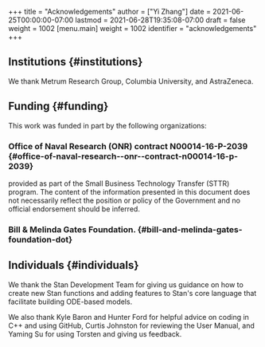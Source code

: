 +++
title = "Acknowledgements"
author = ["Yi Zhang"]
date = 2021-06-25T00:00:00-07:00
lastmod = 2021-06-28T19:35:08-07:00
draft = false
weight = 1002
[menu.main]
  weight = 1002
  identifier = "acknowledgements"
+++

## Institutions {#institutions}

We thank Metrum Research Group, Columbia University, and AstraZeneca.


## Funding {#funding}

This work was funded in part by the following organizations:


### Office of Naval Research (ONR) contract N00014-16-P-2039 {#office-of-naval-research--onr--contract-n00014-16-p-2039}

provided as part of the Small Business Technology Transfer (STTR)
program. The content of the information presented in this document
does not necessarily reflect the position or policy of the
Government and no official endorsement should be inferred.


### Bill & Melinda Gates Foundation. {#bill-and-melinda-gates-foundation-dot}


## Individuals {#individuals}

We thank the Stan Development Team for giving us guidance on how to
create new Stan functions and adding features to Stan's core language
that facilitate building ODE-based models.

We also thank Kyle Baron and Hunter Ford for helpful advice on coding
in C++ and using GitHub, Curtis Johnston for reviewing the User
Manual, and Yaming Su for using Torsten and giving us feedback.
